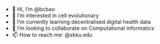 - 👋 Hi, I’m @bcbao
- 👀 I’m interested in cell evolutionary
- 🌱 I’m currently learning decentralised digital health data
- 💞️ I’m looking to collaborate on Computational informatics
- 📫 How to reach me: @skku.edu

<!---
bcbao/bcbao is a ✨ special ✨ repository because its `README.md` (this file) appears on your GitHub profile.
You can click the Preview link to take a look at your changes.
--->

